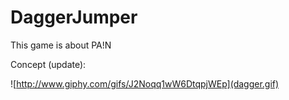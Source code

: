 # DaggerJumper
This game is about PA!N


Concept (update):

![http://www.giphy.com/gifs/J2Noqq1wW6DtqpjWEp](dagger.gif)


